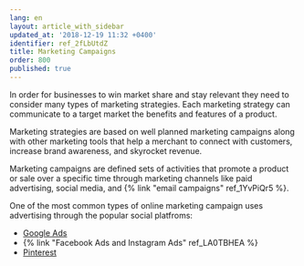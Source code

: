```yaml
---
lang: en
layout: article_with_sidebar
updated_at: '2018-12-19 11:32 +0400'
identifier: ref_2fLbUtdZ
title: Marketing Campaigns
order: 800
published: true
---
```

In order for businesses to win market share and stay relevant they need to consider many types of marketing strategies. Each marketing strategy can communicate to a target market the benefits and features of a product.

Marketing strategies are based on well planned marketing campaigns along with other marketing tools that help a merchant to connect with customers, increase brand awareness, and skyrocket revenue.

Marketing campaigns are defined sets of activities that promote a product or sale over a specific time through marketing channels like paid advertising, social media, and {% link "email campaigns" ref_1YvPiQr5 %}. 

One of the most common types of online marketing campaign uses advertising through the popular social platfroms:
* [Google Ads](https://market.x-cart.com/addons/googleadwords.html "Marketing Campaigns")
* {% link "Facebook Ads and Instagram Ads" ref_LA0TBHEA %}
* [Pinterest](https://market.x-cart.com/addons/pinterest-tag.html "Marketing Campaigns")
